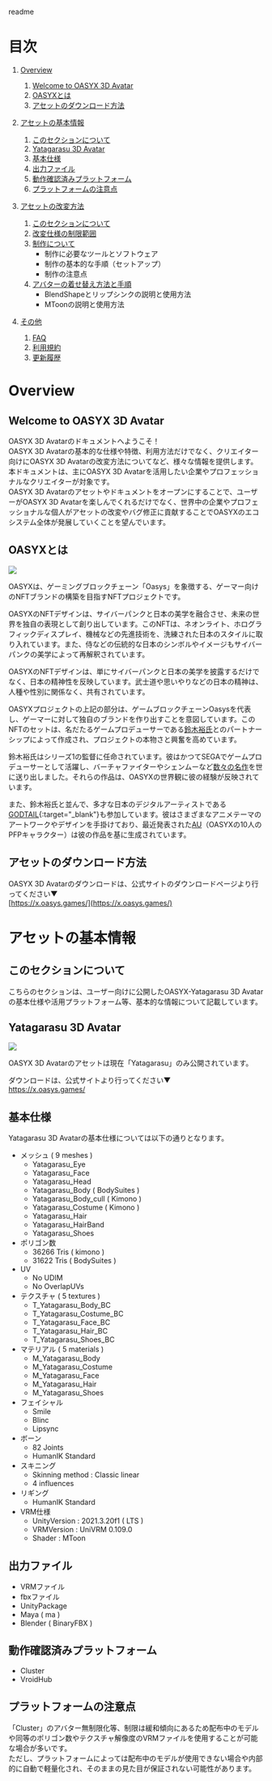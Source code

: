 readme

# 目次
1. [Overview](#Overview)
    1. [Welcome to OASYX 3D Avatar](#Welcome-to-OASYX-3D-Avatar)
    1. [OASYXとは](#OASYXとは)
    1. [アセットのダウンロード方法](#アセットのダウンロード方法)

1. [アセットの基本情報](#アセットの基本情報)
    1. [このセクションについて](#このセクションについて)
    1. [Yatagarasu 3D Avatar](#Yatagarasu-3D-Avatar)
    1. [基本仕様](#基本仕様)
    1. [出力ファイル](#出力ファイル)
    1. [動作確認済みプラットフォーム](#動作確認済みプラットフォーム)
    1. [プラットフォームの注意点](#プラットフォームの注意点)

1. [アセットの改変方法](アセットの改変方法.md)
    1. [このセクションについて](アセットの改変方法.md#このセクションについて)
    1. [改変仕様の制限範囲](アセットの改変方法.md#改変仕様の制限範囲)
    1. [制作について](アセットの改変方法.md#制作について)
        - 制作に必要なツールとソフトウェア
        - 制作の基本的な手順（セットアップ）
        - 制作の注意点
    1. [アバターの着せ替え方法と手順](アセットの改変方法.md#アバターの着せ替え方法と手順)
        - BlendShapeとリップシンクの説明と使用方法
        - MToonの説明と使用方法

1. [その他](その他.md)
    1. [FAQ](その他.md#FAQ)
    1. [利用規約](その他.md#利用規約)
    1. [更新履歴](その他.md#更新履歴)

# Overview

## Welcome to OASYX 3D Avatar

OASYX 3D Avatarのドキュメントへようこそ！  
OASYX 3D Avatarの基本的な仕様や特徴、利用方法だけでなく、クリエイター向けにOASYX 3D Avatarの改変方法についてなど、様々な情報を提供します。  
本ドキュメントは、主にOASYX 3D Avatarを活用したい企業やプロフェッショナルなクリエイターが対象です。  
OASYX 3D Avatarのアセットやドキュメントをオープンにすることで、ユーザーがOASYX 3D Avatarを楽しんでくれるだけでなく、世界中の企業やプロフェッショナルな個人がアセットの改変やバグ修正に貢献することでOASYXのエコシステム全体が発展していくことを望んでいます。

## OASYXとは

<img src="assets/image0.png">

OASYXは、ゲーミングブロックチェーン「Oasys」を象徴する、ゲーマー向けのNFTブランドの構築を目指すNFTプロジェクトです。

OASYXのNFTデザインは、サイバーパンクと日本の美学を融合させ、未来の世界を独自の表現として創り出しています。このNFTは、ネオンライト、ホログラフィックディスプレイ、機械などの先進技術を、洗練された日本のスタイルに取り入れています。また、侍などの伝統的な日本のシンボルやイメージもサイバーパンクの美学によって再解釈されています。

OASYXのNFTデザインは、単にサイバーパンクと日本の美学を披露するだけでなく、日本の精神性を反映しています。武士道や思いやりなどの日本の精神は、人種や性別に関係なく、共有されています。

OASYXプロジェクトの上記の部分は、ゲームブロックチェーンOasysを代表し、ゲーマーに対して独自のブランドを作り出すことを意図しています。このNFTのセットは、名だたるゲームプロデューサーである[鈴木裕氏](https://segaretro.org/Yu_Suzuki)とのパートナーシップによって作成され、プロジェクトの本物さと興奮を高めています。

鈴木裕氏はシリーズ1の監督に任命されています。彼はかつてSEGAでゲームプロデューサーとして活躍し、バーチャファイターやシェンムーなど<a target="_blank" href="https://gamerant.com/best-yu-suzuki-games-sega/">数々の名作</a>を世に送り出しました。それらの作品は、OASYXの世界観に彼の経験が反映されています。

また、鈴木裕氏と並んで、多才な日本のデジタルアーティストである[GODTAIL](https://www.godtail.jp/){:target="_blank"}も参加しています。彼はさまざまなアニメテーマのアートワークやデザインを手掛けており、最近発表された[AU](https://medium.com/@oasyx/oasyx-mayu-and-au-dca5c18512b)（OASYXの10人のPFPキャラクター）は彼の作品を基に生成されています。

## アセットのダウンロード方法

OASYX 3D Avatarのダウンロードは、公式サイトのダウンロードページより行ってください▼  
[https://x.oasys.games/](https://x.oasys.games/)

# アセットの基本情報

## このセクションについて

こちらのセクションは、ユーザー向けに公開したOASYX-Yatagarasu 3D Avatarの基本仕様や活用プラットフォーム等、基本的な情報について記載しています。

## Yatagarasu 3D Avatar

<img src="assets/oasyx-yatagarasu.png">

OASYX 3D Avatarのアセットは現在「Yatagarasu」のみ公開されています。

ダウンロードは、公式サイトより行ってください▼  
https://x.oasys.games/

## 基本仕様

Yatagarasu 3D Avatarの基本仕様については以下の通りとなります。

- メッシュ ( 9 meshes )
    - Yatagarasu_Eye
    - Yatagarasu_Face
    - Yatagarasu_Head
    - Yatagarasu_Body ( BodySuites )
    - Yatagarasu_Body_cull ( Kimono )
    - Yatagarasu_Costume ( Kimono )
    - Yatagarasu_Hair
    - Yatagarasu_HairBand
    - Yatagarasu_Shoes
- ポリゴン数
    - 36266 Tris ( kimono )
    - 31622 Tris ( BodySuites )
- UV
    - No UDIM
    - No OverlapUVs
- テクスチャ ( 5 textures )
    - T_Yatagarasu_Body_BC
    - T_Yatagarasu_Costume_BC
    - T_Yatagarasu_Face_BC
    - T_Yatagarasu_Hair_BC
    - T_Yatagarasu_Shoes_BC
- マテリアル ( 5 materials )
    - M_Yatagarasu_Body
    - M_Yatagarasu_Costume
    - M_Yatagarasu_Face
    - M_Yatagarasu_Hair
    - M_Yatagarasu_Shoes
- フェイシャル
    - Smile
    - Blinc
    - Lipsync
- ボーン
    - 82 Joints
    - HumanIK Standard
- スキニング
    - Skinning method : Classic linear
    - 4 influences
- リギング
    - HumanIK Standard
- VRM仕様
    - UnityVersion : 2021.3.20f1 ( LTS )
    - VRMVersion : UniVRM 0.109.0
    - Shader : MToon

## 出力ファイル

- VRMファイル
- fbxファイル
- UnityPackage
- Maya ( ma )
- Blender ( BinaryFBX )

## 動作確認済みプラットフォーム

- Cluster
- VroidHub

## プラットフォームの注意点

「Cluster」のアバター無制限化等、制限は緩和傾向にあるため配布中のモデルや同等のポリゴン数やテクスチャ解像度のVRMファイルを使用することが可能な場合が多いです。  
ただし、プラットフォームによっては配布中のモデルが使用できない場合や内部的に自動で軽量化され、そのままの見た目が保証されない可能性があります。
